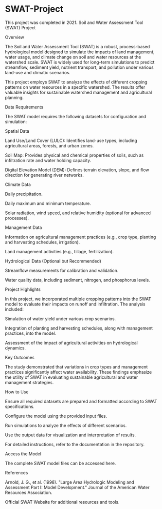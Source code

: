 # SWAT-Project
This project was completed in 2021.
Soil and Water Assessment Tool (SWAT) Project

Overview

The Soil and Water Assessment Tool (SWAT) is a robust, process-based hydrological model designed to simulate the impacts of land management, water usage, and climate change on soil and water resources at the watershed scale. SWAT is widely used for long-term simulations to predict streamflow, sediment yield, nutrient transport, and pollution under various land-use and climatic scenarios.

This project employs SWAT to analyze the effects of different cropping patterns on water resources in a specific watershed. The results offer valuable insights for sustainable watershed management and agricultural planning.

Data Requirements

The SWAT model requires the following datasets for configuration and simulation:

Spatial Data

Land Use/Land Cover (LULC): Identifies land-use types, including agricultural areas, forests, and urban zones.

Soil Map: Provides physical and chemical properties of soils, such as infiltration rate and water holding capacity.

Digital Elevation Model (DEM): Defines terrain elevation, slope, and flow direction for generating river networks.

Climate Data

Daily precipitation.

Daily maximum and minimum temperature.

Solar radiation, wind speed, and relative humidity (optional for advanced processes).

Management Data

Information on agricultural management practices (e.g., crop type, planting and harvesting schedules, irrigation).

Land management activities (e.g., tillage, fertilization).

Hydrological Data (Optional but Recommended)

Streamflow measurements for calibration and validation.

Water quality data, including sediment, nitrogen, and phosphorus levels.

Project Highlights

In this project, we incorporated multiple cropping patterns into the SWAT model to evaluate their impacts on runoff and infiltration. The analysis included:

Simulation of water yield under various crop scenarios.

Integration of planting and harvesting schedules, along with management practices, into the model.

Assessment of the impact of agricultural activities on hydrological dynamics.

Key Outcomes

The study demonstrated that variations in crop types and management practices significantly affect water availability. These findings emphasize the utility of SWAT in evaluating sustainable agricultural and water management strategies.



How to Use

Ensure all required datasets are prepared and formatted according to SWAT specifications.

Configure the model using the provided input files.

Run simulations to analyze the effects of different scenarios.

Use the output data for visualization and interpretation of results.

For detailed instructions, refer to the documentation in the repository.

Access the Model

The complete SWAT model files can be accessed here.

References

Arnold, J. G., et al. (1998). "Large Area Hydrologic Modeling and Assessment Part I: Model Development." Journal of the American Water Resources Association.

Official SWAT Website for additional resources and tools.


